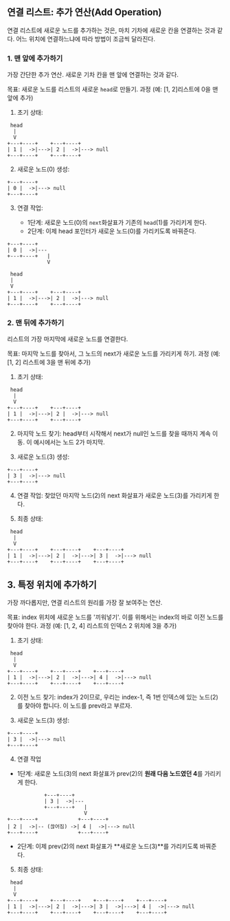 ## 연결 리스트: 추가 연산(Add Operation)

연결 리스트에 새로운 노드를 추가하는 것은, 마치 기차에 새로운 칸을 연결하는 것과 같다. 어느 위치에 연결하느냐에 따라 방법이 조금씩 달라진다.

### 1. 맨 앞에 추가하기

가장 간단한 추가 연산. 새로운 기차 칸을 맨 앞에 연결하는 것과 같다.

목표: 새로운 노드를 리스트의 새로운 `head`로 만들기.
과정 (예: [1, 2]리스트에 0을 맨 앞에 추가)

1. 초기 상태: 

```text
 head
  |
  V
+---+----+    +---+----+
| 1 |  ->|--->| 2 |  ->|---> null
+---+----+    +---+----+
```

2. 새로운 노드(0) 생성:

```
+---+----+
| 0 |  ->|---> null
+---+----+
```

3. 연결 작업:

    - 1단계: 새로운 노드(0)의 `next`화살표가 기존의 `head`(1)를 가리키게 한다.
    - 2단계: 이제 head 포인터가 새로운 노드(0)를 가리키도록 바꿔준다.

```text
+---+----+
| 0 |  ->|---
+---+----+   |
             V

```

```
 head           
 |             
 V             
+---+----+    +---+----+
| 1 |  ->|--->| 2 |  ->|---> null
+---+----+    +---+----+
```

### 2. 맨 뒤에 추가하기

리스트의 가장 마지막에 새로운 노드를 연결한다.

목표: 마지막 노드를 찾아서, 그 노드의 next가 새로운 노드를 가리키게 하기.
과정 (예: [1, 2] 리스트에 3을 맨 뒤에 추가)

1. 초기 상태: 

```
 head
  |
  V
+---+----+    +---+----+
| 1 |  ->|--->| 2 |  ->|---> null
+---+----+    +---+----+
```

2. 마지막 노드 찾기: head부터 시작해서 next가 null인 노드를 찾을 때까지 계속 이동. 이 예시에서는 노드 2가 마지막.

3. 새로운 노드(3) 생성:

```
+---+----+
| 3 |  ->|---> null
+---+----+
```

4. 연결 작업: 찾았던 마지막 노드(2)의 next 화살표가 새로운 노드(3)를 가리키게 한다.

5. 최종 상태: 

```
 head
  |
  V
+---+----+    +---+----+    +---+----+
| 1 |  ->|--->| 2 |  ->|--->| 3 |  ->|---> null
+---+----+    +---+----+    +---+----+
```

## 3. 특정 위치에 추가하기

가장 까다롭지만, 연결 리스트의 원리를 가장 잘 보여주는 연산.

목표: index 위치에 새로운 노드를 '끼워넣기'. 이를 위해서는 index의 바로 이전 노드를 찾아야 한다.
과정 (예: [1, 2, 4] 리스트의 인덱스 2 위치에 3을 추가)

1. 초기 상태:

```
 head
  |
  V
+---+----+    +---+----+    +---+----+
| 1 |  ->|--->| 2 |  ->|--->| 4 |  ->|---> null
+---+----+    +---+----+    +---+----+
```

2. 이전 노드 찾기: index가 2이므로, 우리는 index-1, 즉 1번 인덱스에 있는 노드(2)를 찾아야 합니다. 이 노드를 prev라고 부르자.

3. 새로운 노드(3) 생성:

```
+---+----+
| 3 |  ->|---> null
+---+----+
```

4. 연결 작업

- 1단계: 새로운 노드(3)의 next 화살표가 prev(2)의 **원래 다음 노드였던 4**를 가리키게 한다.

```
            +---+----+
            | 3 |  ->|---
            +---+----+   |
                         V
+---+----+             +---+----+
| 2 |  ->|-- (끊어짐) ->| 4 |  ->|---> null
+---+----+             +---+----+
```

- 2단계: 이제 prev(2)의 next 화살표가 **새로운 노드(3)**를 가리키도록 바꿔준다.

5. 최종 상태: 

```
 head
  |
  V
+---+----+    +---+----+    +---+----+    +---+----+
| 1 |  ->|--->| 2 |  ->|--->| 3 |  ->|--->| 4 |  ->|---> null
+---+----+    +---+----+    +---+----+    +---+----+
```
